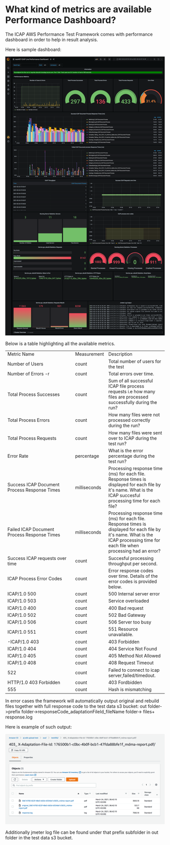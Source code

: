 # What kind of metrics are available Performance Dashboard?

The ICAP AWS Performance Test Framework comes with performance dashboard in order to help in result analysis.

Here is sample dashboard:

![sample_dashboard](img/ICAP_AWS_PE_Engine_Dashboard.png)


Below is a table highlighting all the available metrics. 

<table>
<tr>
<td width="200"> Metric Name</td> <td> Measurement </td> <td> Description </td>
</tr>
<tr>
<td> Number of Users </td> <td> count </td>
<td>
Total number of users for the test
</td>
</tr>
<tr>
<td> Number of Errors -r </td> <td> count </td>
<td>
Total errors over time. 
</td>
</tr>
<tr>
<td> Total Process Successes </td><td> count </td>
<td>
Sum of all successful ICAP file process requests i.e how many files are processed successfully during the run?
</td>
</tr>
<tr>
<td> Total Process Errors </td><td> count </td>
<td>
How many files were not processed correctly during the run?
</td>
</tr>
<tr>
<td> Total Process Requests</td><td> count </td>
<td>
How many files were sent over to ICAP during the test run?
</td>
</tr>
<tr>
<td> Error Rate </td><td> percentage </td>
<td>
What is the error percentage during the test run? 
</td>
</tr>
<tr>
<td> Success ICAP Document Process Response Times </td><td> milliseconds </td>
<td>
Processing response time (ms) for each file. Response times is displayed for each file by it's name. What is the ICAP succesful processing time for each file?
</td>
</tr>
<tr>
<td> Failed ICAP Document Process Response Times </td><td> milliseconds </td>
<td>
Processing response time (ms) for each file. Response times is displayed for each file by it's name. What is the ICAP processing time for each file when processing had an error?
</td>
</tr>
<tr>
<td>Success ICAP requests over time</td><td> count</td>
<td>
Succesful processing throughput per second.
</td>
</tr>
<tr>
<td> ICAP Process Error Codes </td><td> count </td>
<td>
Error response codes over time. Details of the error codes is provided below.
</td>
</tr>
<tr>
<td> ICAP/1.0 500 </td><td> count </td>
<td>
500 Internal server error
</td>
</tr>
<tr>
<td> ICAP/1.0 503 </td><td> count </td>
<td>
Service overloaded
</td>
</tr>
<tr>
<td> ICAP/1.0 400 </td><td> count </td>
<td>
400 Bad request
</td>
</tr>
<tr>
<td> ICAP/1.0 502 </td><td> count </td>
<td>
502 Bad Gateway
</td>
</tr>
<tr>
<td> ICAP/1.0 506 </td><td> count</td>
<td>
506 Server too busy
</td>
</tr>
<tr>
<td> ICAP/1.0 551 </td><td> count </td>
<td>
551 Resource unavailable.
</td>
</tr>
<tr>
<td>-ICAP/1.0 403</td><td> count</td>
<td>
403 Forbidden
</td>
</tr>
<tr>
<td>ICAP/1.0 404</td><td> count </td>
<td>
404 Service Not Found
</td>
</tr>
<tr>
<td>ICAP/1.0 405</td><td> count </td>
<td>
405 Method Not Allowed
</td>
</tr>
<tr>
<td>ICAP/1.0 408</td><td>count</td>
<td>
408 Request Timeout
</td>
</tr>
<tr>
<td> 522 </td> <td>count</td>
<td>
Failed to connect to icap server,failed/timedout.
</td>
</tr>
<tr>
<td> HTTP/1.0 403 Forbidden </td> <td>count</td>
<td>
403 Fordbidden
</td>
</tr>
<tr>
<td>555</td><td>count</td>
<td>
Hash is mismatching
</td>
</tr>

</table>

In error cases the framework will automatically output original and rebuild files together with full response code to the test data s3 bucket: out folder->prefix folder->responseCode_adaptationFileId_fileName folder-> files+ response.log

Here is example of such output:

![sample_error_output](img/sample_error_output.png)

Additionally jmeter log file can be found under that prefix subfolder in out folder in the test data s3 bucket.